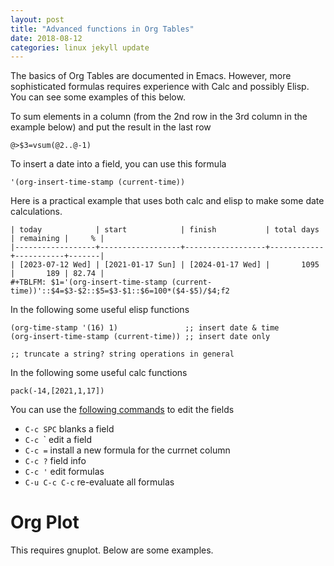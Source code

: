 ```yaml
---
layout: post
title: "Advanced functions in Org Tables"
date: 2018-08-12
categories: linux jekyll update
---
```


The basics of Org Tables are documented in Emacs. However, more sophisticated formulas requires experience with Calc and possibly Elisp. You can see some examples of this below.

To sum elements in a column (from the 2nd row in the 3rd column in the example below) and put the result in the last row

```
@>$3=vsum(@2..@-1)
```

To insert a date into a field, you can use this formula

```
'(org-insert-time-stamp (current-time))
```


Here is a practical example that uses both calc and elisp to make some date calculations.

```
| today            | start            | finish           | total days | remaining |     % |
|------------------+------------------+------------------+------------+-----------+-------|
| [2023-07-12 Wed] | [2021-01-17 Sun] | [2024-01-17 Wed] |       1095 |       189 | 82.74 |
#+TBLFM: $1='(org-insert-time-stamp (current-time))'::$4=$3-$2::$5=$3-$1::$6=100*($4-$5)/$4;f2
```

In the following some useful elisp functions


```elisp
(org-time-stamp '(16) 1)               ;; insert date & time
(org-insert-time-stamp (current-time)) ;; insert date only

;; truncate a string? string operations in general
```

In the following some useful calc functions

```
pack(-14,[2021,1,17]) 
```

You can use the [following commands](https://www.gnu.org/software/emacs/manual/html_node/org/Editing-and-debugging-formulas.html) to edit the fields

* `C-c SPC` blanks a field
* `C-c `\` edit a field
* `C-c =` install a new formula for the currnet column
* `C-c ?` field info
* `C-c '` edit formulas
* `C-u C-c C-c` re-evaluate all formulas 


# Org Plot

This requires gnuplot. Below are some examples.


